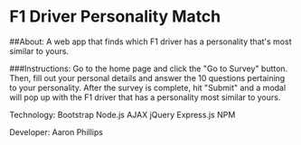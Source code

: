# F1 Driver Personality Match
##About: A web app that finds which F1 driver has a personality that's most similar to yours.

###Instructions: Go to the home page and click the "Go to Survey" button.  Then, fill out your personal details and answer the 10 questions pertaining to your personality.  After the survey is complete, hit "Submit" and a modal will pop up with the F1 driver that has a personality most similar to yours.

Technology:
Bootstrap
Node.js
AJAX
jQuery
Express.js
NPM

Developer: Aaron Phillips
